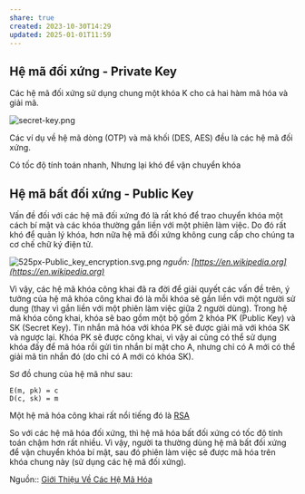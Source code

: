 ```yaml
---
share: true
created: 2023-10-30T14:29
updated: 2025-01-01T11:59
---
```

## Hệ mã đối xứng - Private Key
Các hệ mã đối xứng sử dụng chung một khóa K cho cả hai hàm mã hóa và giải mã.

![secret-key.png](https://images.viblo.asia/18905ed4-fe63-4498-af88-90a893a7ca5e.png)

Các ví dụ về hệ mã dòng (OTP) và mã khối (DES, AES) đều là các hệ mã đối xứng.

Có tốc độ tính toán nhanh, Nhưng lại khó để vận chuyển khóa

## Hệ mã bất đối xứng - Public Key
Vấn đề đối với các hệ mã đối xứng đó là rất khó để trao chuyển khóa một cách bí mật và các khóa thường gắn liền với một phiên làm việc. Do đó rất khó để quản lý khóa, hơn nữa hệ mã đối xứng không cung cấp cho chúng ta cơ chế chữ ký điện tử.

![525px-Public_key_encryption.svg.png](https://images.viblo.asia/36dc6d46-fb0f-465b-a73a-b027037f7683.png) _nguồn: [https://en.wikipedia.org](https://en.wikipedia.org)_

Vì vậy, các hệ mã khóa công khai đã ra đời để giải quyết các vấn đề trên, ý tưởng của hệ mã khóa công khai đó là mỗi khóa sẽ gắn liền với một người sử dung (thay vì gắn liền với một phiên làm việc giữa 2 người dùng). Trong hệ mã khóa công khai, khóa sẽ bao gồm một bộ gồm 2 khóa PK (Public Key) và SK (Secret Key). Tin nhắn mã hóa với khóa PK sẽ được giải mã với khóa SK và ngược lại. Khóa PK sẽ được công khai, vì vậy ai cũng có thể sử dụng khóa đấy để mã hóa rồi gửi tin nhắn bí mật cho A, nhưng chỉ có A mới có thể giải mã tin nhắn đó (do chỉ có A mới có khóa SK).

Sơ đồ chung của hệ mã như sau:

```
E(m, pk) = c
D(c, sk) = m
```

Một hệ mã hóa công khai rất nổi tiếng đó là [RSA](https://en.wikipedia.org/wiki/RSA_%28cryptosystem%29)

So với các hệ mã hóa đối xứng, thì hệ mã hóa bất đối xứng có tốc độ tính toán chậm hơn rất nhiều. Vì vậy, người ta thường dùng hệ mã bất đối xứng để vận chuyển khóa bí mật, sau đó phiên làm việc sẽ được mã hóa trên khóa chung này (sử dụng các hệ mã đối xứng).

Nguồn:: [Giới Thiệu Về Các Hệ Mã Hóa](https://viblo.asia/p/gioi-thieu-ve-cac-he-ma-hoa-OEqGj6rNG9bL)